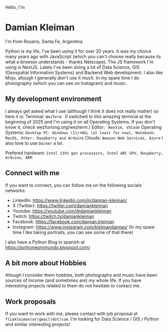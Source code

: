 Hello, I'm 
# Damian Kleiman

I'm from Rosario, Santa Fe, Argentina. 

Python is my life, I've been using it for over 20 years. It was my choice many years ago with JavaScript (which you can't choose really because its what a browser understands - thanks Netscape). The JS framework I'm using is NextJS.
Lately I've been doing a lot of Data Science, GIS (Geospatial Information Systems) and Backend Web development. I also like Mojo, altough I generally don't use it much.
In my spare time I do photography (which you can see on Instagram) and music.

## My development environment

I always get asked what I use (although I think it does not really matter) so here it is:
Terminal:
`
WezTerm 
`
(I switched to this amazing terminal at the beginning of 2025 and I'm using it on all Operating Systems. If you don't know it, check wezfurlong.org/wezterm.)
Editor:
` 
NeoVim, VSCode
`
Operating Systems:
`
Desktop PC: Windows (11)+WSL (at least for now), Notebook: MacOS, Other: Raspberry and Arduino
`
Clouds:
`
Amazon Web Services, Azure
`
I also love to use `Docker` a lot.

Prefered hardware:
`
Intel 13th gen processors, Intel ARC GPU, Raspberry, Arduino, ARM
`


## Connect with me
If you want to connect, you can follow me on the following socials networks:
- LinkedIn: https://www.linkedin.com/in/damian-kleiman/
- X (Twitter): https://twitter.com/damiankleiman
- Youtube: https://youtube.com/@damiankleiman
- Twitch: https://twitch.tv/damiankleiman
- Facebook: https://facebook.com/damian.kleiman
- Instagram: https://www.instagram.com/kleimandamian/
  (In my spare time I like taking portraits, you can see some of that there)

I also have a Python Blog in spanish at https://pythonesmimundo.blogspot.com/

## A bit more about Hobbies
Altough I consider them hobbies, both photography and music have been sources of income (and sometimes are) my whole life. If you have interesting projects related to them do not hesitate to contact me.

## Work proposals
If you want to work with me, please contact with job proposal at `fliakleiman(at)gmail(dot)com`. I'm looking for Data Science / GIS / Python and similar interesting projects! 
